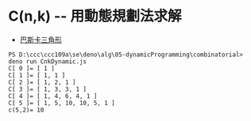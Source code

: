 # C(n,k) -- 用動態規劃法求解

* [巴斯卡三角形](https://zh.wikipedia.org/wiki/%E6%9D%A8%E8%BE%89%E4%B8%89%E8%A7%92%E5%BD%A2)

```
PS D:\ccc\ccc109a\se\deno\alg\05-dynamicProgramming\combinatorial> deno run CnkDynamic.js
C[ 0 ]= [ 1 ]
C[ 1 ]= [ 1, 1 ]      
C[ 2 ]= [ 1, 2, 1 ]   
C[ 3 ]= [ 1, 3, 3, 1 ]
C[ 4 ]= [ 1, 4, 6, 4, 1 ]
C[ 5 ]= [ 1, 5, 10, 10, 5, 1 ]
c(5,2)= 10
```
